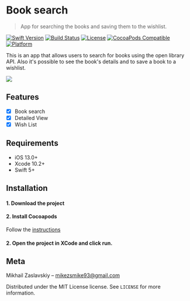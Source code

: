 # Book search
> App for searching the books and saving them to the wishlist.

[![Swift Version][swift-image]][swift-url]
[![Build Status][travis-image]][travis-url]
[![License][license-image]][license-url]
[![CocoaPods Compatible](https://img.shields.io/cocoapods/v/EZSwiftExtensions.svg)](https://img.shields.io/cocoapods/v/LFAlertController.svg)  
[![Platform](https://img.shields.io/cocoapods/p/LFAlertController.svg?style=flat)](http://cocoapods.org/pods/LFAlertController)

This is an app that allows users to search for books using the open library API. Also it's possible to see the book's details and to save a book to a wishlist.

![](header.png)

## Features

- [x] Book search
- [x] Detailed View
- [x] Wish List

## Requirements

- iOS 13.0+
- Xcode 10.2+
- Swift 5+

## Installation

#### 1. Download the project

#### 2. Install Cocoapods
Follow the [instructions](https://guides.cocoapods.org/using/getting-started.html#getting-started)

#### 2. Open the project in XCode and click run.

## Meta

Mikhail Zaslavskiy – mikezsmike93@gmail.com

Distributed under the MIT License license. See ``LICENSE`` for more information.

[swift-image]:https://img.shields.io/badge/Swift-5.0%2B-orange
[swift-url]: https://swift.org/
[license-image]: https://img.shields.io/badge/License-MIT-blue.svg
[license-url]: LICENSE
[travis-image]: https://img.shields.io/travis/dbader/node-datadog-metrics/master.svg?style=flat-square
[travis-url]: https://travis-ci.org/dbader/node-datadog-metrics
[codebeat-image]: https://codebeat.co/badges/c19b47ea-2f9d-45df-8458-b2d952fe9dad
[codebeat-url]: https://codebeat.co/projects/github-com-vsouza-awesomeios-com
